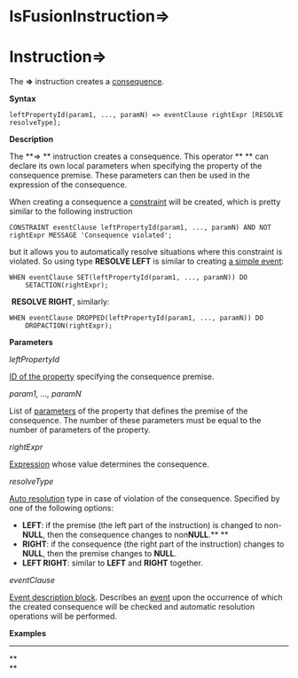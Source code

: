 # lsFusionInstruction=&gt;

# Instruction=&gt;

The **=&gt;** instruction creates a [consequence](Simple_constraints.md).

**Syntax**

    leftPropertyId(param1, ..., paramN) => eventClause rightExpr [RESOLVE resolveType];

**Description**

The **=&gt; ** instruction creates a consequence. This operator ** ** can declare its own local parameters when specifying the property of the consequence premise. These parameters can then be used in the expression of the consequence.

When creating a consequence a [constraint](Constraints.md) will be created, which is pretty similar to the following instruction

    CONSTRAINT eventClause leftPropertyId(param1, ..., paramN) AND NOT rightExpr MESSAGE 'Consequence violated';

but it allows you to automatically resolve situations where this constraint is violated. So using type **RESOLVE LEFT** is similar to creating [a simple event](Simple_event.md):

    WHEN eventClause SET(leftPropertyId(param1, ..., paramN)) DO 
        SETACTION(rightExpr);

 **RESOLVE RIGHT**, similarly:

    WHEN eventClause DROPPED(leftPropertyId(param1, ..., paramN)) DO
        DROPACTION(rightExpr);

**Parameters**

*leftPropertyId*

[ID of the property](IDs_1573053.html#IDs-propertyid) specifying the consequence premise.

*param1, ..., paramN*

List of [parameters](IDs_1573053.html#IDs-paramid) of the property that defines the premise of the consequence. The number of these parameters must be equal to the number of parameters of the property.

*rightExpr*

[Expression](Expression.md) whose value determines the consequence.

*resolveType*

[Auto resolution](Simple_event.md) type in case of violation of the consequence. Specified by one of the following options:

-   **LEFT**: if the premise (the left part of the instruction) is changed to non-**NULL**, then the consequence changes to non**NULL**.** **
-   **RIGHT**: if the consequence (the right part of the instruction) changes to **NULL**, then the premise changes to **NULL**.
-   **LEFT RIGHT**: similar to **LEFT** and **RIGHT** together. 

*eventClause*

[Event description block](Event_description_block.md). Describes an [event](Events.md) upon the occurrence of which the created consequence will be checked and automatic resolution operations will be performed.

**Examples**

****



**  
**

